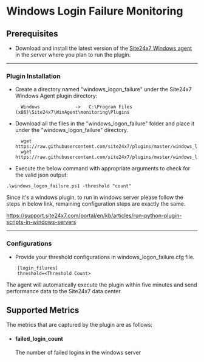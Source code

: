 # Windows Login Failure Monitoring

                                                                                              
## Prerequisites

- Download and install the latest version of the [Site24x7 Windows agent](https://www.site24x7.com/app/client#/admin/inventory/add-monitor) in the server where you plan to run the plugin. 


---


### Plugin Installation  

- Create a directory named "windows_logon_failure" under the Site24x7 Windows Agent plugin directory: 

		Windows             ->   C:\Program Files (x86)\Site24x7\WinAgent\monitoring\Plugins
      
- Download all the files in the "windows_logon_failure" folder and place it under the "windows_logon_failure" directory.

		wget https://raw.githubusercontent.com/site24x7/plugins/master/windows_logon_failure/windows_logon_failure.py
		wget https://raw.githubusercontent.com/site24x7/plugins/master/windows_logon_failure/windows_logon_failure.cfg



- Execute the below command with appropriate arguments to check for the valid json output:

 ```
.\windows_logon_failure.ps1 -threshold "count"
 ```
Since it's a windows plugin, to run in windows server please follow the steps in below link, remaining configuration steps are exactly the same. 

  https://support.site24x7.com/portal/en/kb/articles/run-python-plugin-scripts-in-windows-servers



---

### Configurations

- Provide your threshold configurations in windows_logon_failure.cfg file.
```
    [login_filures]
    threshold=<Threshold Count>
```	
		
The agent will automatically execute the plugin within five minutes and send performance data to the Site24x7 data center.

## Supported Metrics

The metrics that are captured by the plugin are as follows:
 
 - #### failed_login_count
   The number of failed logins in the windows server
 

